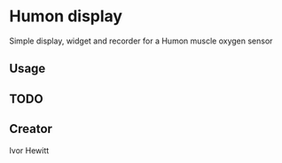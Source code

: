 # Humon display

Simple display, widget and recorder for a Humon muscle oxygen sensor

## Usage

## TODO

## Creator

Ivor Hewitt
